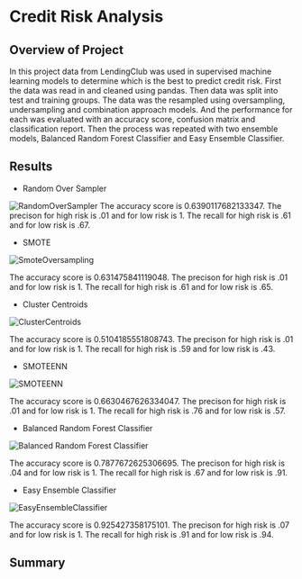 # Credit Risk Analysis

## Overview of Project
In this project data from LendingClub was used in supervised machine learning models to determine which is
the best to predict credit risk. First the data was read in and cleaned using pandas. Then data was split 
into test and training groups. The data was the resampled using oversampling, undersampling and combination 
approach models. And the performance for each was evaluated with an accuracy score, confusion matrix and 
classification report. Then the process was repeated with two ensemble models, Balanced Random Forest Classifier
and Easy Ensemble Classifier.

## Results
- Random Over Sampler

![RandomOverSampler](https://user-images.githubusercontent.com/103155045/194446933-11997065-11da-4c0c-930a-c9de6ee07f03.png)
The accuracy score is 0.6390117682133347.
The precison for high risk is .01 and for low risk is 1.
The recall for high risk is .61 and for low risk is .67.


- SMOTE

![SmoteOversampling](https://user-images.githubusercontent.com/103155045/194446958-c9c96f5c-1d46-4a6c-9b12-ee665626ca32.png)

The accuracy score is 0.631475841119048.
The precison for high risk is .01 and for low risk is 1.
The recall for high risk is .61 and for low risk is .65.


- Cluster Centroids

![ClusterCentroids](https://user-images.githubusercontent.com/103155045/194446982-118cd230-e66f-4032-bdcf-dd7dc1903ab4.png)

The accuracy score is 0.5104185551808743.
The precison for high risk is .01 and for low risk is 1.
The recall for high risk is .59 and for low risk is .43.


- SMOTEENN

![SMOTEENN](https://user-images.githubusercontent.com/103155045/194446992-0d5f1ca0-ceeb-4235-a0de-e730d3c28e95.png)

The accuracy score is 0.6630467626334047.
The precison for high risk is .01 and for low risk is 1.
The recall for high risk is .76 and for low risk is .57.


- Balanced Random Forest Classifier

![Balanced Random Forest Classifier](https://user-images.githubusercontent.com/103155045/194447007-f62718da-2094-4ff4-abea-12d17e97b6a4.png)

The accuracy score is 0.7877672625306695.
The precison for high risk is .04 and for low risk is 1.
The recall for high risk is .67 and for low risk is .91.

- Easy Ensemble Classifier

![EasyEnsembleClassifier](https://user-images.githubusercontent.com/103155045/194447034-26153e97-2fc0-4af5-bd55-e7dc8a90a222.png)

The accuracy score is 0.925427358175101.
The precison for high risk is .07 and for low risk is 1.
The recall for high risk is .91 and for low risk is .94.
## Summary

